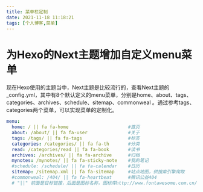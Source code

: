 ```yaml
---
title: 菜单栏定制
date: 2021-11-18 11:18:21
tags: [个人博客,菜单]
---
```


# 为Hexo的Next主题增加自定义menu菜单
现在Hexo使用的主题当中，Next主题是比较流行的，查看Next主题的_config.yml，其中有8个默认定义的menu菜单，分别是home、about、tags、categories、archives、schedule、sitemap、commonweal 。通过参考tags、categories两个菜单，可以实现菜单的定制化。





```yml
menu:
  home: / || fa fa-home                      #首页
  about: /about/ || fa fa-user               #关于
  tags: /tags/ || fa fa-tags                 #标签
  categories: /categories/ || fa fa-th       #分类
  read: /categories/read || fa fa-book       #读书
  archives: /archives/ || fa fa-archive      #归档
  mynotes: /mynotes/ || fa fa-sticky-note    #我的笔记
  #schedule: /schedule/ || fa fa-calendar    #日历
  sitemap: /sitemap.xml || fa fa-sitemap     #站点地图，供搜索引擎爬取
  #commonweal: /404/ || fa fa-heartbeat      #腾讯公益404
  # "||" 前面是目标链接，后面是图标名称，图标库http://www.fontawesome.com.cn/faicons/#web-application
```

